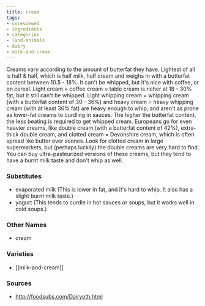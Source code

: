 ```yaml
---
title: cream
tags:
- unreviewed
- ingredients
- categories
- land-animals
- dairy
- milk-and-cream
---
```

Creams vary according to the amount of butterfat they have. Lightest of all is half & half, which is half milk, half cream and weighs in with a butterfat content between 10.5 - 18%. It can't be whipped, but it's nice with coffee, or on cereal. Light cream = coffee cream = table cream is richer at 18 - 30% fat, but it still can't be whipped. Light whipping cream = whipping cream (with a butterfat content of 30 - 36%) and heavy cream = heavy whipping cream (with at least 36% fat) are heavy enough to whip, and aren't as prone as lower-fat creams to curdling in sauces. The higher the butterfat content, the less beating is required to get whipped cream. Europeans go for even heavier creams, like double cream (with a butterfat content of 42%), extra-thick double cream, and clotted cream = Devonshire cream, which is often spread like butter over scones. Look for clotted cream in large supermarkets, but (perhaps luckily) the double creams are very hard to find. You can buy ultra-pasteurized versions of these creams, but they tend to have a burnt milk taste and don't whip as well.

### Substitutes
* evaporated milk (This is lower in fat, and it's hard to whip. It also has a slight burnt milk taste.)
* yogurt (This tends to curdle in hot sauces or soups, but it works well in cold soups.)

### Other Names

* cream

### Varieties

* [[milk-and-cream]]

### Sources
* http://foodsubs.com/Dairyoth.html
